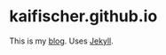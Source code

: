 # kaifischer.github.io

This is my [blog](https://kaifischer.github.io/). Uses [Jekyll](http://jekyllrb.com/).
